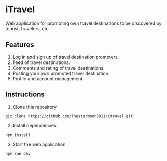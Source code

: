 # iTravel

Web application for promoting own travel destinations to be discovered by tourist, travelers, etc.

## Features
1. Log in and sign up of travel destination promoters.
2. Feed of travel destinations.
3. Comments and rating of travel destinations.
4. Posting your own promoted travel destination.
5. Profile and account management. 

## Instructions
1. Clone this repository
```
git clone https://github.com/lhestermoon3011/itravel.git
```
2. Install dependencies
```
npm install
```
3. Start the web application
```
npm run dev
```

